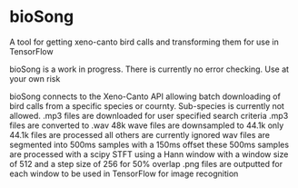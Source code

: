 # bioSong
A tool for getting xeno-canto bird calls and transforming them for use in TensorFlow


bioSong is a work in progress. There is currently no error checking. Use at your own risk

bioSong connects to the Xeno-Canto API allowing batch downloading of bird calls from a specific species or cournty. Sub-species is currently not allowed.
    .mp3 files are downloaded for user specified search criteria
    .mp3 files are converted to .wav
    48k wave files are downsampled to 44.1k
    only 44.1k files are processed all others are currently ignored
    wav files are segmented into 500ms samples with a 150ms offset
    these 500ms samples are processed with a scipy STFT using a Hann window with a
        window size of 512 and a step size of 256 for 50% overlap
    .png files are outputted for each window to be used in TensorFlow for image recognition
